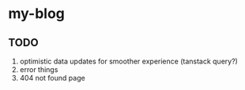 # my-blog

## TODO

1. optimistic data updates for smoother experience (tanstack query?)
2. error things
3. 404 not found page